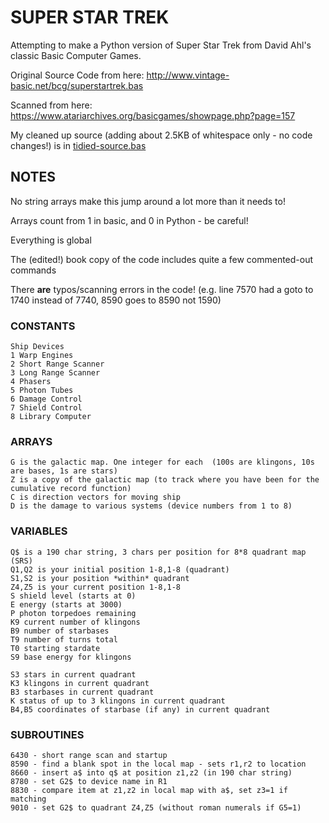 # SUPER STAR TREK

Attempting to make a Python version of Super Star Trek from David Ahl's classic Basic Computer Games.

Original Source Code from here: http://www.vintage-basic.net/bcg/superstartrek.bas

Scanned from here: https://www.atariarchives.org/basicgames/showpage.php?page=157

My cleaned up source (adding about 2.5KB of whitespace only - no code changes!) is in [tidied-source.bas](tidied-source.bas)

## NOTES

No string arrays make this jump around a lot more than it needs to!

Arrays count from 1 in basic, and 0 in Python - be careful!

Everything is global

The (edited!) book copy of the code includes quite a few commented-out commands

There **are** typos/scanning errors in the code! (e.g. line 7570 had a goto to 1740 instead of 7740, 8590 goes to 8590 not 1590)

### CONSTANTS

    Ship Devices
    1 Warp Engines
    2 Short Range Scanner
    3 Long Range Scanner
    4 Phasers
    5 Photon Tubes
    6 Damage Control
    7 Shield Control
    8 Library Computer

### ARRAYS
    
    G is the galactic map. One integer for each  (100s are klingons, 10s are bases, 1s are stars)
    Z is a copy of the galactic map (to track where you have been for the cumulative record function)
    C is direction vectors for moving ship
    D is the damage to various systems (device numbers from 1 to 8)
    
### VARIABLES

    Q$ is a 190 char string, 3 chars per position for 8*8 quadrant map (SRS)
    Q1,Q2 is your initial position 1-8,1-8 (quadrant)
    S1,S2 is your position *within* quadrant    
    Z4,Z5 is your current position 1-8,1-8
    S shield level (starts at 0)
    E energy (starts at 3000)
    P photon torpedoes remaining
    K9 current number of klingons
    B9 number of starbases
    T9 number of turns total
    T0 starting stardate
    S9 base energy for klingons

    S3 stars in current quadrant
    K3 klingons in current quadrant
    B3 starbases in current quadrant
    K status of up to 3 klingons in current quadrant    
    B4,B5 coordinates of starbase (if any) in current quadrant
        
### SUBROUTINES

    6430 - short range scan and startup
    8590 - find a blank spot in the local map - sets r1,r2 to location
    8660 - insert a$ into q$ at position z1,z2 (in 190 char string) 
    8780 - set G2$ to device name in R1
    8830 - compare item at z1,z2 in local map with a$, set z3=1 if matching    
    9010 - set G2$ to quadrant Z4,Z5 (without roman numerals if G5=1)